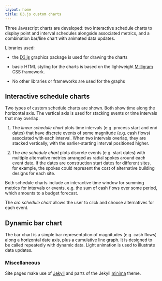 ```yaml
---
layout: home
title: D3.js custom charts
---
```



Three Javascript charts are developed: two interactive schedule charts to display point and interval schedules alongside associated metrics, and a combination bar/line chart with animated data updates.

Libraries used:

 - the  [D3.js](https://d3js.org) graphics package is used for drawing the charts
 
 - basic HTML styling for the charts is based on the lightweight [Milligram](https://milligram.io) CSS framework. 

 - No other libraries or frameworks are used for the graphs


## Interactive schedule charts
Two types of custom schedule charts are shown. Both show time along the horizontal axis. The vertical axis is used for stacking events or time intervals that may overlap:

1. The *linear schedule chart* plots time intervals (e.g. process start and end dates) that have discrete events of some magnitude (e.g. cash flows) associated with each interval. When two intervals overlap, they are stacked vertically, with the earlier-starting interval positioned higher.

2. The *arc schedule chart* plots discrete events (e.g. start dates) with multiple alternative metrics arranged as radial spokes around each event date. If the dates are construction start dates for different sites, for example, the spokes could represent the cost of alternative building designs for each site.

Both schedule charts include an interactive time window for summing metrics for intervals or events, e.g. the sum of cash flows over some period, which amounts to a budget forecast.

The *arc schedule chart* allows the user to click and choose alternatives for each event.

## Dynamic bar chart
The bar chart is a simple bar representation of magnitudes (e.g. cash flows) along a horizontal date axis, plus a cumulative line graph. It is designed to be called repeatedly with dynamic data. Light animation is used to illustrate data updates.

### Miscellaneous
Site pages make use of [Jekyll](https://jekyllrb.com/) and parts of the Jekyll [minima](https://github.com/jekyll/minima) theme.